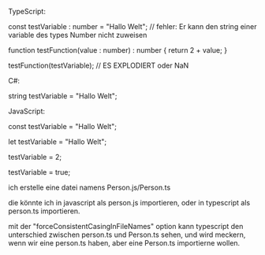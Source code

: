 TypeScript:

const testVariable : number = "Hallo Welt"; // fehler: Er kann den string einer variable des types Number nicht zuweisen

function testFunction(value : number) : number {
    return 2 + value;
}

testFunction(testVariable); // ES EXPLODIERT oder NaN

C#:

string testVariable = "Hallo Welt";

JavaScript:

const testVariable = "Hallo Welt";

let testVariable = "Hallo Welt";

testVariable = 2;

testVariable = true;



ich erstelle eine datei namens Person.js/Person.ts

die könnte ich in javascript als person.js importieren, oder in typescript als person.ts importieren.

mit der "forceConsistentCasingInFileNames" option kann typescript den unterschied zwischen person.ts und Person.ts sehen, und wird meckern, wenn wir eine person.ts haben, aber eine Person.ts importierne wollen.
